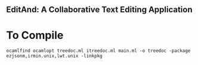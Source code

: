 ## EditAnd: A Collaborative Text Editing Application ##

To Compile
===========

    ocamlfind ocamlopt treedoc.ml itreedoc.ml main.ml -o treedoc -package ezjsonm,irmin.unix,lwt.unix -linkpkg

